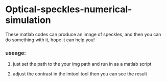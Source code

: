 # Optical-speckles-numerical-simulation
These matlab codes can produce an image of speckles, and then you can do something with it, hope it can help you!



### useage:


1. just set the path to the your img path and run in as a matlab script


2. adjust the contrast in the imtool tool then you can see the result
